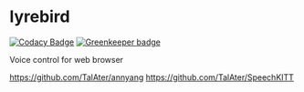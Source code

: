 # lyrebird

[![Codacy Badge](https://api.codacy.com/project/badge/Grade/a53b9d2ba4964c108cf9b64a405edde2)](https://app.codacy.com/app/nickbreslin/lyrebird?utm_source=github.com&utm_medium=referral&utm_content=nickbreslin/lyrebird&utm_campaign=Badge_Grade_Dashboard) [![Greenkeeper badge](https://badges.greenkeeper.io/nickbreslin/lyrebird.svg)](https://greenkeeper.io/)

Voice control for web browser


https://github.com/TalAter/annyang
https://github.com/TalAter/SpeechKITT
